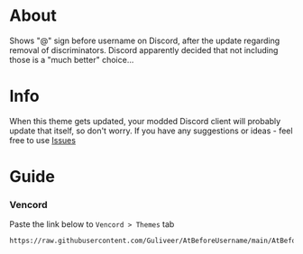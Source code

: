 # About
Shows "@" sign before username on Discord, after the update regarding removal of discriminators. Discord apparently decided that not including those is a "much better" choice...

# Info
When this theme gets updated, your modded Discord client will probably update that itself, so don't worry.
If you have any suggestions or ideas - feel free to use [Issues](https://github.com/Guliveer/AtBeforeUsername/issues)


# Guide

### Vencord
Paste the link below to `Vencord > Themes` tab

```
https://raw.githubusercontent.com/Guliveer/AtBeforeUsername/main/AtBeforeUsername.theme.css
```
